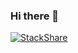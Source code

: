 ### Hi there 👋
[![StackShare](http://img.shields.io/badge/tech-stack-0690fa.svg?style=flat)](https://stackshare.io/ohshinyeop/develper)

<!--
**ohshinyeop/ohshinyeop** is a ✨ _special_ ✨ repository because its `README.md` (this file) appears on your GitHub profile.

Here are some ideas to get you started:

- 🔭 I’m currently working on ...
- 🌱 I’m currently learning ...
- 👯 I’m looking to collaborate on ...
- 🤔 I’m looking for help with ...
- 💬 Ask me about ...
- 📫 How to reach me: ...
- 😄 Pronouns: ...
- ⚡ Fun fact: ...
-->
